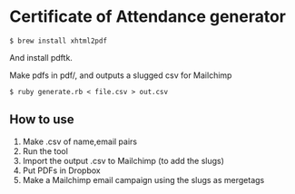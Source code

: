 Certificate of Attendance generator
===================================

    $ brew install xhtml2pdf

And install pdftk.

Make pdfs in pdf/, and outputs a slugged csv for Mailchimp

    $ ruby generate.rb < file.csv > out.csv

How to use
----------

1. Make .csv of name,email pairs
2. Run the tool
3. Import the output .csv to Mailchimp (to add the slugs)
4. Put PDFs in Dropbox
5. Make a Mailchimp email campaign using the slugs as mergetags
